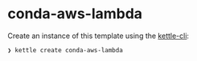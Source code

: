 # conda-aws-lambda

Create an instance of this template using the [kettle-cli](https://github.com/nlathia/kettle-cli):

```bash
❯ kettle create conda-aws-lambda
```
